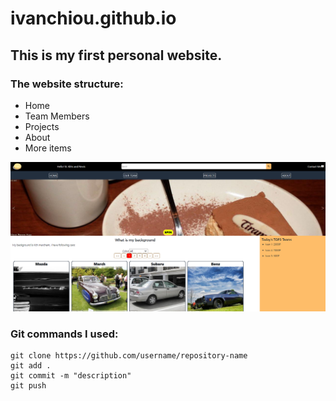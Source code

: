 # ivanchiou.github.io
## This is my first personal website.
### The website structure:
- Home
- Team Members
- Projects
- About
- More items

<p align="center">
  <img src="images/website_preview.png">
</p>

### Git commands I used:
```
git clone https://github.com/username/repository-name
git add .
git commit -m "description"
git push
```
